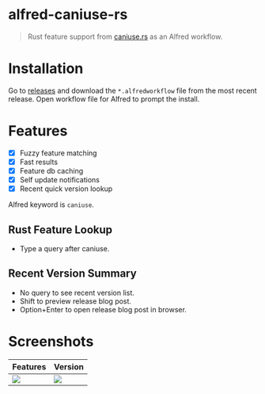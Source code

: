 # alfred-caniuse-rs

> Rust feature support from [caniuse.rs](https://caniuse.rs) as an Alfred workflow.

# Installation

Go to [releases](https://github.com/robjtede/alfred-caniuse-rs/releases) and download the
`*.alfredworkflow` file from the most recent release. Open workflow file for Alfred to prompt
the install.

# Features

- [x] Fuzzy feature matching
- [x] Fast results
- [x] Feature db caching
- [x] Self update notifications
- [x] Recent quick version lookup

Alfred keyword is `caniuse`.

## Rust Feature Lookup

- Type a query after caniuse.

## Recent Version Summary

- No query to see recent version list.
- Shift to preview release blog post.
- Option+Enter to open release blog post in browser.

# Screenshots

| Features                                                                                                  | Version                                                                                                   |
| --------------------------------------------------------------------------------------------------------- | --------------------------------------------------------------------------------------------------------- |
| ![](https://user-images.githubusercontent.com/3316789/111861731-72b44700-8948-11eb-8cf4-b11987318333.png) | ![](https://user-images.githubusercontent.com/3316789/111861730-7051ed00-8948-11eb-9699-d15e5bb6f5e0.png) |
